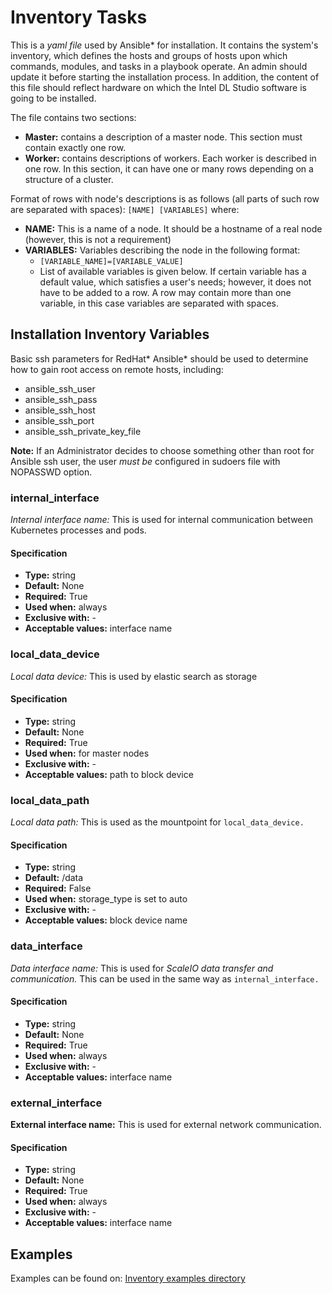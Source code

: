 # Inventory Tasks
This is a _yaml file_ used by Ansible* for installation.  It contains the system's inventory, which defines the hosts and groups of hosts upon which commands, modules, and tasks in a playbook operate. An admin should update it before starting the installation process. In addition, the content of this file should reflect hardware on which the Intel DL Studio software is going to be installed.

The file contains two sections:
* **Master:** contains a description of a master node. This section must contain exactly one row.
* **Worker:** contains descriptions of workers. Each worker is described in one row. In this section, it can have one or many rows depending on a structure of a cluster.

Format of rows with node's descriptions is as follows (all parts of such row are separated with spaces):
`[NAME] [VARIABLES]`
where:

* **NAME:** This is a name of a node. It should be a hostname of a real node (however, this is not a requirement)
* **VARIABLES:** Variables describing the node in the following format: 
  *	`[VARIABLE_NAME]=[VARIABLE_VALUE]`
  *	List of available variables is given below. If certain variable has a default value, which satisfies a user's needs; however, it does not have to be added to a row. A row may contain more than one variable, in this case variables are separated with spaces.

## Installation Inventory Variables

Basic ssh parameters for RedHat* Ansible* should be used to determine how to gain root access on remote hosts, including:
* ansible_ssh_user
* ansible_ssh_pass
* ansible_ssh_host
* ansible_ssh_port
* ansible_ssh_private_key_file

**Note:** If an Administrator decides to choose something other than root for Ansible ssh user, the user _must be_ configured in sudoers file with NOPASSWD option.

### internal_interface
_Internal interface name:_ This is used for internal communication between Kubernetes processes and pods.

#### Specification
* **Type:** string
* **Default:** None
* **Required:** True
* **Used when:** always
* **Exclusive with:** -
* **Acceptable values:** interface name

### local_data_device
_Local data device:_ This is used by elastic search as storage

#### Specification
* **Type:** string
* **Default:** None
* **Required:** True
* **Used when:** for master nodes
* **Exclusive with:** -
* **Acceptable values:** path to block device

### local_data_path
_Local data path:_ This is used as the mountpoint for `local_data_device.`

#### Specification
* **Type:** string
* **Default:** /data
* **Required:** False
* **Used when:** storage_type is set to auto
* **Exclusive with:** -
* **Acceptable values:** block device name

### data_interface
_Data interface name:_ This is used for _ScaleIO data transfer and communication._ This can be used in the same way as `internal_interface.`

#### Specification
* **Type:** string
* **Default:** None
* **Required:** True
* **Used when:** always
* **Exclusive with:** -
* **Acceptable values:** interface name

### external_interface
**External interface name:** This is used for external network communication.

#### Specification
* **Type:** string
* **Default:** None
* **Required:** True
* **Used when:** always
* **Exclusive with:** -
* **Acceptable values:** interface name

## Examples

Examples can be found on: [Inventory examples directory](Z_examples/Inventory)
